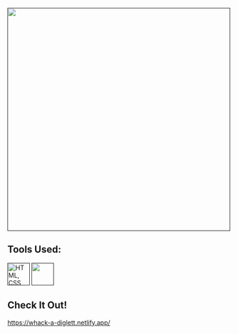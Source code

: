 <a href=""><img src="https://fontmeme.com/permalink/210723/46c7a9f4ae713a3027b86926e4d9da5c.png" width="500px"></a>
<br>
## Tools Used: 
<a href=""><img src="https://www.freepnglogos.com/uploads/html5-logo-png/html5-logo-devextreme-multi-purpose-controls-html-javascript-3.png" height="50px" alt="HTML, CSS, JavaScript" title="HTML, CSS, JavaScript"></a>
<a href=""><img src="https://www.netlify.com/img/press/logos/logomark.png" width="50px"></a>
<br>
## Check It Out!
https://whack-a-diglett.netlify.app/
